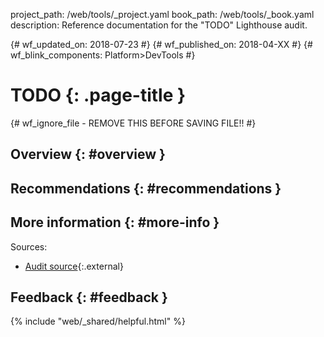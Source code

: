 project_path: /web/tools/_project.yaml
book_path: /web/tools/_book.yaml
description: Reference documentation for the "TODO" Lighthouse audit.

{# wf_updated_on: 2018-07-23 #}
{# wf_published_on: 2018-04-XX #}
{# wf_blink_components: Platform>DevTools #}

# TODO  {: .page-title }

{# wf_ignore_file - REMOVE THIS BEFORE SAVING FILE!! #}

## Overview {: #overview }

## Recommendations {: #recommendations }

## More information {: #more-info }

Sources:

* [Audit source][src]{:.external}

[src]: https://github.com/GoogleChrome/lighthouse/blob/master/lighthouse-core/audits/TODO

## Feedback {: #feedback }

{% include "web/_shared/helpful.html" %}
